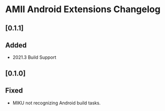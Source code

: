 <!-- Keep a Changelog guide -> https://keepachangelog.com -->

# AMII Android Extensions Changelog

## [0.1.1]

## Added

- 2021.3 Build Support

## [0.1.0]

## Fixed

- MIKU not recognizing Android build tasks.
